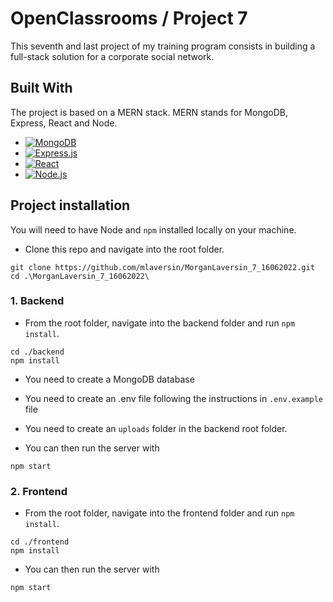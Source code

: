 # OpenClassrooms / Project 7

This seventh and last project of my training program consists in building a full-stack solution for a corporate social network.

## Built With

The project is based on a MERN stack. MERN stands for MongoDB, Express, React and Node.

- [![MongoDB][mongodb]][mongodb]
- [![Express.js][express.js]][express-url]
- [![React][react.js]][react-url]
- [![Node.js][node.js]][node-url]

## Project installation

You will need to have Node and `npm` installed locally on your machine.

- Clone this repo and navigate into the root folder.

```shell
git clone https://github.com/mlaversin/MorganLaversin_7_16062022.git
cd .\MorganLaversin_7_16062022\
```

### 1. Backend

- From the root folder, navigate into the backend folder and run `npm install`.

```shell
cd ./backend
npm install
```

- You need to create a MongoDB database

- You need to create an .env file following the instructions in `.env.example` file

- You need to create an `uploads` folder in the backend root folder.

- You can then run the server with

```shell
npm start
```

### 2. Frontend

- From the root folder, navigate into the frontend folder and run `npm install`.

```shell
cd ./frontend
npm install
```

- You can then run the server with

```shell
npm start
```

<!-- MARKDOWN LINKS & IMAGES -->

[mongodb]: https://img.shields.io/badge/MongoDB-4EA94B?style=for-the-badge&logo=mongodb&logoColor=white
[express.js]: https://img.shields.io/badge/Express.js-404D59?style=for-the-badge
[react.js]: https://img.shields.io/badge/React-20232A?style=for-the-badge&logo=react&logoColor=61DAFB
[node.js]: https://img.shields.io/badge/Node.js-43853D?style=for-the-badge&logo=node.js&logoColor=white
[mongodb-url]: https://www.mongodb.com/
[express-url]: https://expressjs.com/
[react-url]: https://reactjs.org/
[node-url]: https://nodejs.org/en/

